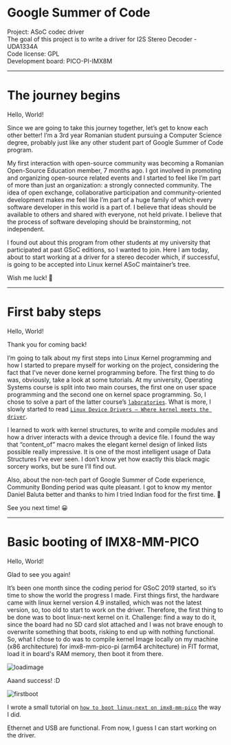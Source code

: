 Google Summer of Code
================================================

Project: ASoC codec driver  
The goal of this project is to write a driver for I2S Stereo Decoder - UDA1334A  
Code license: GPL  
Development board: PICO-PI-IMX8M  

-------------------------------------------------------------------------------------------

# The journey begins

Hello, World!

Since we are going to take this journey together, let’s get to know each other better! I’m a 3rd year Romanian student pursuing a Computer Science degree, probably just like any other student part of Google Summer of Code program.

My first interaction with open-source community was becoming a Romanian Open-Source Education member, 7 months ago. I got involved in promoting and organizing open-source related events and I started to feel like I’m part of more than just an organization: a strongly connected community. The idea of open exchange, collaborative participation and community-oriented development makes me feel like I’m part of a huge family of which every software developer in this world is a part of. I believe that ideas should be available to others and shared with everyone, not held private. I believe that the process of software developing should be brainstorming, not independent.

I found out about this program from other students at my university that participated at past GSoC editions, so I wanted to join. Here I am today, about to start working at a driver for a stereo decoder which, if successful, is going to be accepted into Linux kernel ASoC maintainer’s tree.

Wish me luck! 🙂

-------------------------------------------------------------------------------------------

# First baby steps

Hello, World!

Thank you for coming back!

I’m going to talk about my first steps into Linux Kernel programming and how I started to prepare myself for working on the project, considering the fact that I’ve never done kernel programming before. The first thing to do was, obviously, take a look at some tutorials. At my university, Operating Systems course is split into two main courses, the first one on user space programming and the second one on kernel space programming. So, I chose to solve a part of the latter course’s [`laboratories`](https://linux-kernel-labs.github.io/master/labs/introduction.html). What is more, I slowly started to read [`Linux Device Drivers – Where kernel meets the driver`](https://www.oreilly.com/openbook/linuxdrive3/book/).

I learned to work with kernel structures, to write and compile modules and how a driver interacts with a device through a device file. I found the way that “content_of” macro makes the elegant kernel design of linked lists possible really impressive. It is one of the most intelligent usage of Data Structures I’ve ever seen. I don’t know yet how exactly this black magic sorcery works, but be sure I’ll find out.

Also, about the non-tech part of Google Summer of Code experience, Community Bonding period was quite pleasant. I got to know my mentor Daniel Baluta better and thanks to him I tried Indian food for the first time. 🙂

See you next time! 😀

-------------------------------------------------------------------------------------------

# Basic booting of IMX8-MM-PICO

Hello, World!

Glad to see you again!

It’s been one month since the coding period for GSoC 2019 started, so it’s time to show the world the progress I made. First things first, the hardware came with linux kernel version 4.9 installed, which was not the latest version, so, too old to start to work on the driver. Therefore, the first thing to be done was to boot linux-next kernel on it. Challenge: find a way to do it, since the board had no SD card slot attached and I was not brave enough to overwrite something that boots, risking to end up with nothing functional. So, what I chose to do was to compile kernel Image locally on my machine (x86 architecture) for imx8-mm-pico-pi (arm64 architecture) in FIT format, load it in board's RAM memory, then boot it from there.

![loadimage](https://github.com/andramaria1997/gsoc/blob/master/screenshots/loadimage.png)

Aaand success! :D

![firstboot](https://github.com/andramaria1997/gsoc/blob/master/screenshots/firstboot.png)

I wrote a small tutorial on [`how to boot linux-next on imx8-mm-pico`](https://github.com/andramaria1997/gsoc/blob/secondarybranch/boot-linux-next.md) the way I did.

Ethernet and USB are functional. From now, I guess I can start working on the driver.
